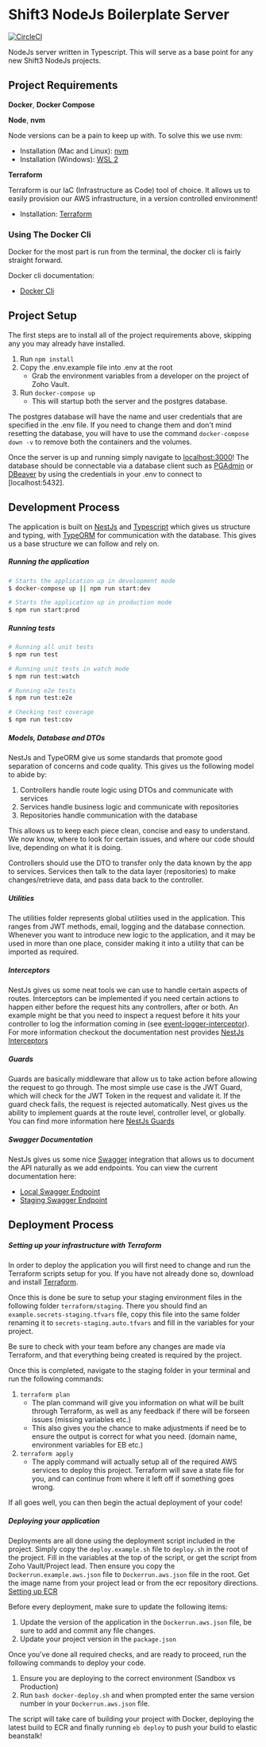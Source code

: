 # Shift3 NodeJs Boilerplate Server

[![CircleCI](https://circleci.com/gh/Shift3/boilerplate-server-node.svg?style=svg&circle-token=7f194099af758d7db29fee056afd5859543e50d4)](https://circleci.com/gh/Shift3/boilerplate-server-node)

NodeJs server written in Typescript. This will serve as a base point for any new Shift3 NodeJs projects.

## Project Requirements

**Docker**, **Docker Compose**

**Node**, **nvm**

Node versions can be a pain to keep up with. To solve this we use nvm:

- Installation (Mac and Linux): [nvm](https://github.com/nvm-sh/nvm)
- Installation (Windows): [WSL 2](https://docs.microsoft.com/en-us/windows/nodejs/setup-on-wsl2)

**Terraform**

Terraform is our IaC (Infrastructure as Code) tool of choice. It allows us to easily provision our AWS infrastructure, in a version controlled environment!

- Installation: [Terraform](https://www.terraform.io/downloads.html)

### Using The Docker Cli

Docker for the most part is run from the terminal, the docker cli is fairly straight forward.

Docker cli documentation:
- [Docker Cli](https://docs.docker.com/engine/reference/commandline/cli/)

## Project Setup

The first steps are to install all of the project requirements above, skipping any you may already have installed.

1. Run `npm install`
2. Copy the .env.example file into .env at the root
    - Grab the environment variables from a developer on the project of Zoho Vault.
3. Run `docker-compose up`
    - This will startup both the server and the postgres database.

The postgres database will have the name and user credentials that are specified in the .env file. If you need to change them and don't mind resetting the database, you will have to use the command `docker-compose down -v` to remove both the containers and the volumes.

Once the server is up and running simply navigate to [localhost:3000](http://localhost:3000)! The database should be connectable via a database client such as [PGAdmin](https://www.pgadmin.org/) or [DBeaver](https://dbeaver.io/) by using the credentials in your .env to connect to [localhost:5432].

## Development Process

The application is built on [NestJs](https://github.com/nestjs/nest) and [Typescript](https://www.typescriptlang.org/) which gives us structure and typing, with [TypeORM](https://typeorm.io/#/) for communication with the database. This gives us a base structure we can follow and rely on.

##### Running the application

```bash
# Starts the application up in development mode
$ docker-compose up || npm run start:dev

# Starts the application up in production mode
$ npm run start:prod
```

##### Running tests

```bash
# Running all unit tests
$ npm run test

# Running unit tests in watch mode
$ npm run test:watch

# Running e2e tests
$ npm run test:e2e

# Checking test coverage
$ npm run test:cov
```

##### Models, Database and DTOs

NestJs and TypeORM give us some standards that promote good separation of concerns and code quality. This gives us the following model to abide by:

1. Controllers handle route logic using DTOs and communicate with services
2. Services handle business logic and communicate with repositories
3. Repositories handle communication with the database

This allows us to keep each piece clean, concise and easy to understand. We now know, where to look for certain issues, and where our code should live, depending on what it is doing.

Controllers should use the DTO to transfer only the data known by the app to services. Services then talk to the data layer (repositories) to make changes/retrieve data, and pass data back to the controller.

##### Utilities

The utilities folder represents global utilities used in the application. This ranges from JWT methods, email, logging and the database connection. Whenever you want to introduce new logic to the application, and it may be used in more than one place, consider making it into a utility that can be imported as required.

##### Interceptors

NestJs gives us some neat tools we can use to handle certain aspects of routes. Interceptors can be implemented if you need certain actions to happen either before the request hits any controllers, after or both. An example might be that you need to inspect a request before it hits your controller to log the information coming in (see [event-logger-interceptor](./src/interceptors/event-logger.interceptor.ts)). For more information checkout the documentation nest provides [NestJs Interceptors](https://docs.nestjs.com/interceptors)

##### Guards

Guards are basically middleware that allow us to take action before allowing the request to go through. The most simple use case is the JWT Guard, which will check for the JWT Token in the request and validate it. If the guard check fails, the request is rejected automatically. Nest gives us the ability to implement guards at the route level, controller level, or globally. You can find more information here [NestJs Guards](https://docs.nestjs.com/guards)

##### Swagger Documentation

NestJs gives us some nice [Swagger](https://docs.nestjs.com/openapi/introduction) integration that allows us to document the API naturally as we add endpoints. You can view the current documentation here:

- [Local Swagger Endpoint](http://localhost:3000/swagger)
- [Staging Swagger Endpoint](https://boilerplate-server-node.shift3sandbox.com/swagger/)

## Deployment Process

##### Setting up your infrastructure with Terraform

In order to deploy the application you will first need to change and run the Terraform scripts setup for you. If you have not already done so, download and install [Terraform](https://www.terraform.io/downloads.html).

Once this is done be sure to setup your staging environment files in the following folder `terraform/staging`. There you should find an `example.secrets-staging.tfvars` file, copy this file into the same folder renaming it to `secrets-staging.auto.tfvars` and fill in the variables for your project.

Be sure to check with your team before any changes are made via Terraform, and that everything being created is required by the project.

Once this is completed, navigate to the staging folder in your terminal and run the following commands:

1. `terraform plan`
    - The plan command will give you information on what will be built through Terraform, as well as any feedback if there will be forseen issues (missing variables etc.)
    - This also gives you the chance to make adjustments if need be to ensure the output is correct for what you need. (domain name, environment variables for EB etc.)
2. `terraform apply`
    - The apply command will actually setup all of the required AWS services to deploy this project. Terraform will save a state file for you, and can continue from where it left off if something goes wrong.

If all goes well, you can then begin the actual deployment of your code!

##### Deploying your application

Deployments are all done using the deployment script included in the project. Simply copy the `deploy.example.sh` file to `deploy.sh` in the root of the project. Fill in the variables at the top of the script, or get the script from Zoho Vault/Project lead. Then ensure you copy the `Dockerrun.example.aws.json` file to `Dockerrun.aws.json` file in the root. Get the image name from your project lead or from the ecr repository directions. [Setting up ECR](https://docs.aws.amazon.com/AmazonECR/latest/userguide/getting-started-console.html)

Before every deployment, make sure to update the following items:

1. Update the version of the application in the `Dockerrun.aws.json` file, be sure to add and commit any file changes.
2. Update your project version in the `package.json`

Once you've done all required checks, and are ready to proceed, run the following commands to deploy your code.

1. Ensure you are deploying to the correct environment (Sandbox vs Production)
2. Run `bash docker-deploy.sh` and when prompted enter the same version number in your `Dockerrun.aws.json` file.

The script will take care of building your project with Docker, deploying the latest build to ECR and finally running `eb deploy` to push your build to elastic beanstalk!
